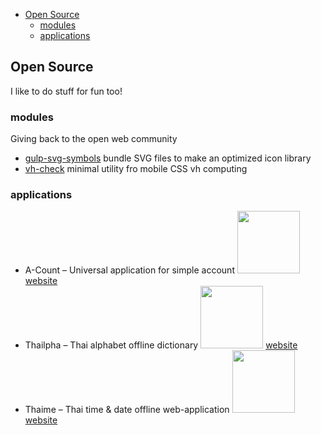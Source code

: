 <!-- START doctoc generated TOC please keep comment here to allow auto update -->
<!-- DON'T EDIT THIS SECTION, INSTEAD RE-RUN doctoc TO UPDATE -->

- [Open Source](#open-source)
  - [modules](#modules)
  - [applications](#applications)

<!-- END doctoc generated TOC please keep comment here to allow auto update -->

## Open Source

I like to do stuff for fun too!

### modules

Giving back to the open web community

- [gulp-svg-symbols](https://www.npmjs.com/package/gulp-svg-symbols) bundle SVG files to make an optimized icon library
- [vh-check](https://www.npmjs.com/package/vh-check) minimal utility fro mobile CSS vh computing

### applications

- A-Count – Universal application for simple account
  <img src="/assets/icons/©a-count.svg" width="100" />
  [website](https://github.com/Hiswe/a-count)
- Thailpha – Thai alphabet offline dictionary
  <img src="/assets/icons/©thailpha.svg" width="100" />
  [website](https://github.com/Hiswe/thailpha)
- Thaime – Thai time & date offline web-application
  <img src="/assets/icons/©thaime.svg" width="100" />
  [website](https://github.com/Hiswe/thaime)
